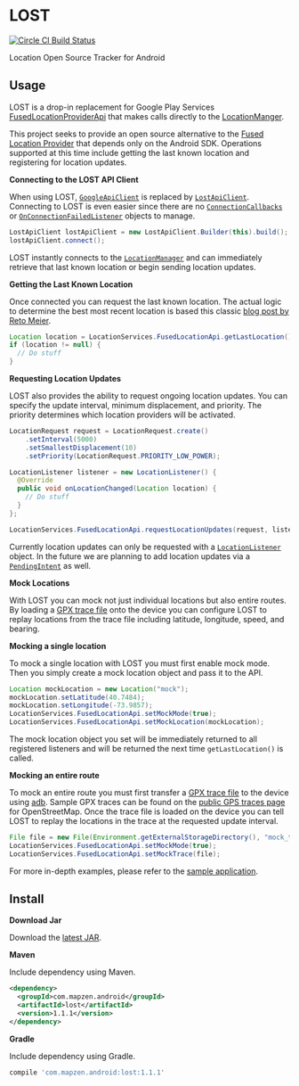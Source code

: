 # LOST

[![Circle CI Build Status](https://circleci.com/gh/mapzen/LOST.png?circle-token=87063f053ef960fa184031157ec01aa5549fd4ce)](https://circleci.com/gh/mapzen/LOST)

Location Open Source Tracker for Android

## Usage

LOST is a drop-in replacement for Google Play Services [FusedLocationProviderApi][1] that makes calls directly to the [LocationManger][2].

This project seeks to provide an open source alternative to the [Fused Location Provider][3] that depends only on the Android SDK. Operations supported at this time include getting the last known location and registering for location updates.

**Connecting to the LOST API Client**

When using LOST, [`GoogleApiClient`](https://developer.android.com/reference/com/google/android/gms/common/api/GoogleApiClient.html) is replaced by [`LostApiClient`](https://github.com/mapzen/LOST/blob/master/lost/src/main/java/com/mapzen/android/lost/api/LostApiClient.java). Connecting to LOST is even easier since there are no [`ConnectionCallbacks`](https://developer.android.com/reference/com/google/android/gms/common/api/GoogleApiClient.ConnectionCallbacks.html) or [`OnConnectionFailedListener`](https://developer.android.com/reference/com/google/android/gms/common/api/GoogleApiClient.OnConnectionFailedListener.html) objects to manage.

```java
LostApiClient lostApiClient = new LostApiClient.Builder(this).build();
lostApiClient.connect();
```

LOST instantly connects to the [`LocationManager`](https://developer.android.com/reference/android/location/LocationManager.html) and can immediately retrieve that last known location or begin sending location updates.

**Getting the Last Known Location**

Once connected you can request the last known location. The actual logic to determine the best most recent location is based this classic [blog post by Reto Meier](http://android-developers.blogspot.com/2011/06/deep-dive-into-location.html).


```java
Location location = LocationServices.FusedLocationApi.getLastLocation();
if (location != null) {
  // Do stuff
}
```

**Requesting Location Updates**

LOST also provides the ability to request ongoing location updates. You can specify the update interval, minimum displacement, and priority. The priority determines which location providers will be activated.

```java
LocationRequest request = LocationRequest.create()
    .setInterval(5000)
    .setSmallestDisplacement(10)
    .setPriority(LocationRequest.PRIORITY_LOW_POWER);

LocationListener listener = new LocationListener() {
  @Override
  public void onLocationChanged(Location location) {
    // Do stuff
  }
};

LocationServices.FusedLocationApi.requestLocationUpdates(request, listener);
```

Currently location updates can only be requested with a [`LocationListener`](https://developer.android.com/reference/com/google/android/gms/location/LocationListener.html) object. In the future we are planning to add location updates via a [`PendingIntent`](http://developer.android.com/reference/android/app/PendingIntent.html) as well.

**Mock Locations**

With LOST you can mock not just individual locations but also entire routes. By loading a [GPX trace file](http://www.topografix.com/gpx.asp) onto the device you can configure LOST to replay locations from the trace file including latitude, longitude, speed, and bearing.

**Mocking a single location**

To mock a single location with LOST you must first enable mock mode. Then you simply create a mock location object and pass it to the API.

```java
Location mockLocation = new Location("mock");
mockLocation.setLatitude(40.7484);
mockLocation.setLongitude(-73.9857);
LocationServices.FusedLocationApi.setMockMode(true);
LocationServices.FusedLocationApi.setMockLocation(mockLocation);
```

The mock location object you set will be immediately returned to all registered listeners and will be returned the next time `getLastLocation()` is called.

**Mocking an entire route**

To mock an entire route you must first transfer a [GPX trace file](http://www.topografix.com/gpx.asp) to the device using [adb](http://developer.android.com/tools/help/adb.html). Sample GPX traces can be found on the [public GPS traces page](http://www.openstreetmap.org/traces) for OpenStreetMap. Once the trace file is loaded on the device you can tell LOST to replay the locations in the trace at the requested update interval.

```java
File file = new File(Environment.getExternalStorageDirectory(), "mock_track.gpx");
LocationServices.FusedLocationApi.setMockMode(true);
LocationServices.FusedLocationApi.setMockTrace(file);
```

For more in-depth examples, please refer to the [sample application](https://github.com/mapzen/LOST/tree/master/lost-sample).


## Install

**Download Jar**

Download the [latest JAR][4].

**Maven**

Include dependency using Maven.

```xml
<dependency>
  <groupId>com.mapzen.android</groupId>
  <artifactId>lost</artifactId>
  <version>1.1.1</version>
</dependency>
```

**Gradle**

Include dependency using Gradle.

```groovy
compile 'com.mapzen.android:lost:1.1.1'
```

[1]: https://developer.android.com/reference/com/google/android/gms/location/FusedLocationProviderApi.html
[2]: https://developer.android.com/reference/android/location/LocationManager.html
[3]: http://developer.android.com/google/play-services/location.html
[4]: http://search.maven.org/remotecontent?filepath=com/mapzen/android/lost/1.1.1/lost-1.1.1.jar

